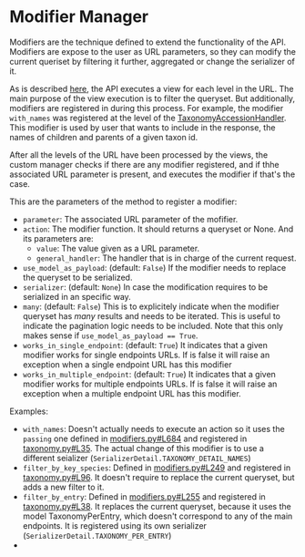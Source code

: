 Modifier Manager
===

Modifiers are the technique defined to extend the functionality of the API. Modifiers are expose to the user as URL parameters, so they can modify the current queriset by filtering it further, aggregated or change the serializer of it.

As is described [here](./README.md), the API executes a view for each level in the URL. The main purpose of the view execution is to filter the queryset. But additionally, modifiers are registered in during this process. For example, the modifier `with_names` was registered at the level of the [TaxonomyAccessionHandler](./taxonomy.py#L35). This modifier is used by user that wants to include in the response, the names of children and parents of a given taxon id.

After all the levels of the URL have been processed by the views, the custom manager checks if there are any modifier registered, and if thhe associated URL parameter is present, and executes the modifier if that's the case.

This are the parameters of the method to register a modifier:
* `parameter`: The associated URL parameter of the mofifier.
* `action`: The modifier function. It should returns a queryset or None. And its parameters are:
  * `value`: The value given as a URL parameter.
  * `general_handler`: The handler that is in charge of the current request.
* `use_model_as_payload`: (default: `False`) If the modifier needs to replace the queryset to be serialized.
* `serializer`: (default: `None`) In case the modification requires to be serialized in an specific way.
* `many`: (default: `False`) This is to explicitely indicate when the modifier queryset has *many* results and needs to be iterated. This is useful to indicate the pagination logic needs to be included. Note that this only makes sense if `use_model_as_payload == True`. 
* `works_in_single_endpoint`: (default: `True`) It indicates that a given modifier works for single endpoints URLs. If is false it will raise an exception when a single endpoint URL has this modifier
* `works_in_multiple_endpoint`: (default: `True`) It indicates that a given modifier works for multiple endpoints URLs. If is false it will raise an exception when a multiple endpoint URL has this modifier.

Examples:
* `with_names`: Doesn't actually needs to execute an action so it uses the `passing` one defined in [modifiers.py#L684](./modifiers.py#L684) and registered in [taxonomy.py#L35](./taxonomy.py#L35). The actual change of this modifier is to use a different seializer (`SerializerDetail.TAXONOMY_DETAIL_NAMES`)
* `filter_by_key_species`: Defined in [modifiers.py#L249](./modifiers.py#L249) and registered in [taxonomy.py#L96](./taxonomy.py#L96). It doesn't require to replace the current queryset, but adds a new filter to it. 
* `filter_by_entry`: Defined in [modifiers.py#L255](./modifiers.py#L249) and registered in [taxonomy.py#L38](./taxonomy.py#L96). It replaces the current queryset, because it uses the model TaxonomyPerEntry, which doesn't correspond to any of the main endpoints. It is registered using its own serializer (`SerializerDetail.TAXONOMY_PER_ENTRY`) 
* 
